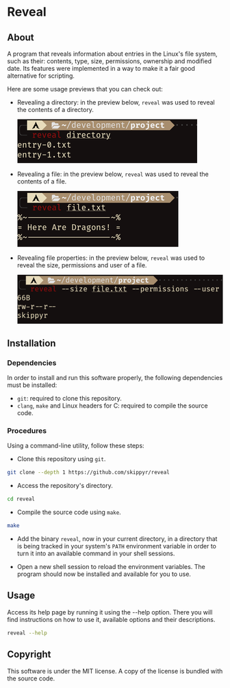 # Reveal

## About

A program that reveals information about entries in the Linux's file system, such as their: contents, type, size, permissions, ownership and modified date. Its features were implemented in a way to make it a fair good alternative for scripting.

Here are some usage previews that you can check out:

-	Revealing a directory: in the preview below, `reveal` was used to reveal the contents of a directory.

	![](assets/preview-0.png)

-	Revealing a file: in the preview below, `reveal` was used to reveal the contents of a file.

	![](assets/preview-1.png)

-	Revealing file properties: in the preview below, `reveal` was used to reveal the size, permissions and user of a file.

	![](assets/preview-2.png)

## Installation

### Dependencies

In order to install and run this software properly, the following dependencies must be installed:

-	`git`: required to clone this repository.
-	`clang`, `make` and Linux headers for C: required to compile the source code.

### Procedures

Using a command-line utility, follow these steps:

-	Clone this repository using `git`.

```bash
git clone --depth 1 https://github.com/skippyr/reveal
```

-	Access the repository's directory.

```bash
cd reveal
```

-	Compile the source code using `make`.

```bash
make
```

-	Add the binary `reveal`, now in your current directory, in a directory that is being tracked in your system's `PATH` environment variable in order to turn it into an available command in your shell sessions.

-	Open a new shell session to reload the environment variables. The program should now be installed and available for you to use.

## Usage

Access its help page by running it using the --help option. There you will find instructions on how to use it, available options and their descriptions.

```bash
reveal --help
```

## Copyright

This software is under the MIT license. A copy of the license is bundled with the source code.
